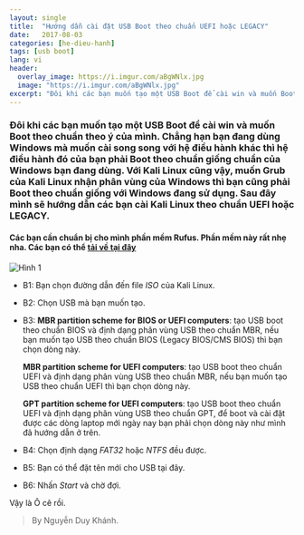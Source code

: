 ```yaml
---
layout: single
title:  "Hướng dẫn cài đặt USB Boot theo chuẩn UEFI hoặc LEGACY"
date:   2017-08-03
categories: [he-dieu-hanh]
tags: [usb boot]
lang: vi
header:
  overlay_image: https://i.imgur.com/aBgWNlx.jpg
  image: "https://i.imgur.com/aBgWNlx.jpg"
excerpt: "Đôi khi các bạn muốn tạo một USB Boot để cài win và muốn Boot theo chuẩn theo ý của mình. Chẳng hạn bạn đang dùng Windows mà muốn cài song song với hệ điều hành khác thì hệ điều hành đó của bạn phải Boot theo chuẩn giống chuẩn của Windows bạn đang dùng. Với Kali Linux cũng vậy, muốn **Grub** của Kali Linux nhận phân vùng của Windows thì bạn cũng phải Boot theo chuẩn giống với Windows đang sử dụng. Sau đây mình sẽ hướng dẫn các bạn cài Kali Linux theo chuẩn UEFI hoặc LEGACY"
---
```

### Đôi khi các bạn muốn tạo một USB Boot để cài win và muốn Boot theo chuẩn theo ý của mình. Chẳng hạn bạn đang dùng Windows mà muốn cài song song với hệ điều hành khác thì hệ điều hành đó của bạn phải Boot theo chuẩn giống chuẩn của Windows bạn đang dùng. Với Kali Linux cũng vậy, muốn **Grub** của Kali Linux nhận phân vùng của Windows thì bạn cũng phải Boot theo chuẩn giống với Windows đang sử dụng. Sau đây mình sẽ hướng dẫn các bạn cài Kali Linux theo chuẩn UEFI hoặc LEGACY.

#### Các bạn cần chuẩn bị cho mình phần mềm **Rufus**. Phần mềm này rất nhẹ nha. Các bạn có thể [tải về tại đây](http://rufus.akeo.ie/)

![Hình 1](https://i.imgur.com/RanF4mx.jpg)

* B1: Bạn chọn đường dẫn đến file _ISO_ của Kali Linux.
* B2: Chọn USB mà bạn muốn tạo.
* B3: **MBR partition scheme for BIOS or UEFI computers**: tạo USB boot theo chuẩn BIOS và định dạng phân vùng USB theo chuẩn MBR, nếu bạn muốn tạo USB theo chuẩn BIOS (Legacy BIOS/CMS BIOS) thì bạn chọn dòng này.

	**MBR partition scheme for UEFI computers**: tạo USB boot theo chuẩn UEFI và định dạng phân vùng USB theo chuẩn MBR, nếu bạn muốn tạo USB theo chuẩn UEFI thì bạn chọn dòng này.

	**GPT partition scheme for UEFI computers**: tạo USB boot theo chuẩn UEFI và định dạng phân vùng USB theo chuẩn GPT, để boot và cài đặt được các dòng laptop mới ngày nay bạn phải chọn dòng này như mình đã hướng dẫn ở trên.
* B4: Chọn định dạng _FAT32_ hoặc  _NTFS_ đều được.
* B5: Bạn có thể đặt tên mới cho USB tại đây.
* B6: Nhấn _Start_ và chờ đợi.

Vậy là Ô cê rồi.

> By Nguyễn Duy Khánh.
